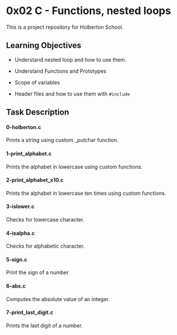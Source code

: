 # 0x02 C - Functions, nested loops

This is a project repository for Holberton School.

## Learning Objectives

- Understand nested loop and how to use them.

- Understand Functions and Prototypes

- Scope of variables

- Header files and how to use them with ``` #include ```

## Task Description


#### 0-holberton.c
Prints a string using custom _putchar function.

#### 1-print_alphabet.c
Prints the alphabet in lowercase using custom functions.

#### 2-print_alphabet_x10.c
Prints the alphabet in lowercase ten times using custom functions.

#### 3-islower.c
Checks for lowercase character.

#### 4-isalpha.c
Checks for alphabetic character.

#### 5-sign.c
Print the sign of a number

#### 6-abs.c
Computes the absolute value of an integer.

#### 7-print_last_digit.c
Prints the last digit of a number.